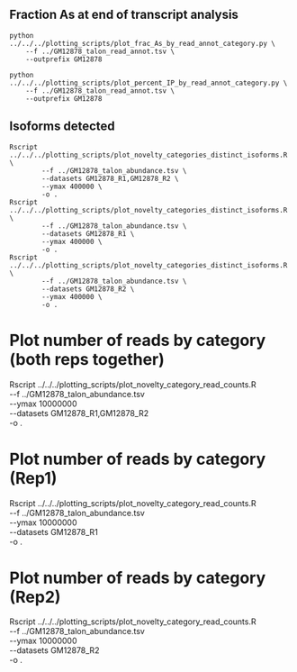 ## Fraction As at end of transcript analysis
```
python ../../../plotting_scripts/plot_frac_As_by_read_annot_category.py \
    --f ../GM12878_talon_read_annot.tsv \
    --outprefix GM12878

python ../../../plotting_scripts/plot_percent_IP_by_read_annot_category.py \
    --f ../GM12878_talon_read_annot.tsv \
    --outprefix GM12878
```

## Isoforms detected
```
Rscript ../../../plotting_scripts/plot_novelty_categories_distinct_isoforms.R \
        --f ../GM12878_talon_abundance.tsv \
        --datasets GM12878_R1,GM12878_R2 \
        --ymax 400000 \
        -o .
Rscript ../../../plotting_scripts/plot_novelty_categories_distinct_isoforms.R \
        --f ../GM12878_talon_abundance.tsv \
        --datasets GM12878_R1 \
        --ymax 400000 \
        -o .
Rscript ../../../plotting_scripts/plot_novelty_categories_distinct_isoforms.R \
        --f ../GM12878_talon_abundance.tsv \
        --datasets GM12878_R2 \
        --ymax 400000 \
        -o .
```

# Plot number of reads by category (both reps together)
Rscript ../../../plotting_scripts/plot_novelty_category_read_counts.R \
    --f ../GM12878_talon_abundance.tsv \
    --ymax 10000000 \
    --datasets GM12878_R1,GM12878_R2 \
    -o .

# Plot number of reads by category (Rep1)
Rscript ../../../plotting_scripts/plot_novelty_category_read_counts.R \
    --f ../GM12878_talon_abundance.tsv \
    --ymax 10000000 \
    --datasets GM12878_R1 \
    -o .

# Plot number of reads by category (Rep2)
Rscript ../../../plotting_scripts/plot_novelty_category_read_counts.R \
    --f ../GM12878_talon_abundance.tsv \
    --ymax 10000000 \
    --datasets GM12878_R2 \
    -o .
```

